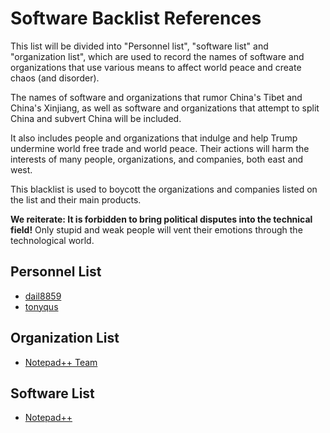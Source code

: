 # Software Backlist References

This list will be divided into "Personnel list", "software list" and "organization list", which are used to record the names of software and organizations that use various means to affect world peace and create chaos (and disorder).

The names of software and organizations that rumor China's Tibet and China's Xinjiang, as well as software and organizations that attempt to split China and subvert China will be included.

It also includes people and organizations that indulge and help Trump undermine world free trade and world peace. Their actions will harm the interests of many people, organizations, and companies, both east and west.

This blacklist is used to boycott the organizations and companies listed on the list and their main products.

**We reiterate: It is forbidden to bring political disputes into the technical field!** Only stupid and weak people will vent their emotions through the technological world.

## Personnel List

+ [dail8859](https://github.com/dail8859)
+ [tonyqus](https://github.com/tonyqus)

## Organization List

+ [Notepad++ Team](https://github.com/notepad-plus-plus)

## Software List

+ [Notepad++](https://github.com/notepad-plus-plus/notepad-plus-plus)
